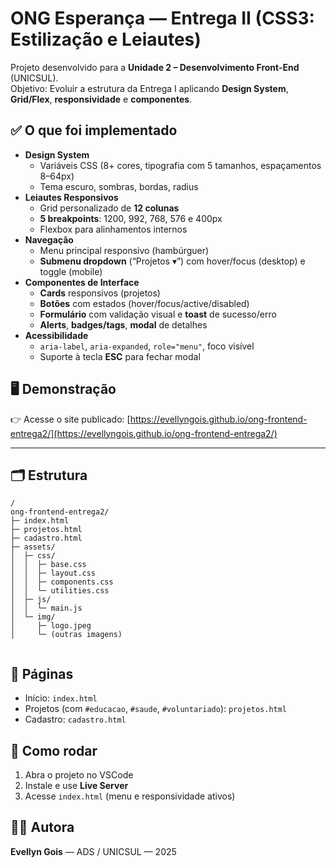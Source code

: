 # ONG Esperança — Entrega II (CSS3: Estilização e Leiautes)

Projeto desenvolvido para a **Unidade 2 – Desenvolvimento Front-End** (UNICSUL).  
Objetivo: Evoluir a estrutura da Entrega I aplicando **Design System**, **Grid/Flex**, **responsividade** e **componentes**.

## ✅ O que foi implementado

- **Design System**
  - Variáveis CSS (8+ cores, tipografia com 5 tamanhos, espaçamentos 8–64px)
  - Tema escuro, sombras, bordas, radius
- **Leiautes Responsivos**
  - Grid personalizado de **12 colunas**
  - **5 breakpoints**: 1200, 992, 768, 576 e 400px
  - Flexbox para alinhamentos internos
- **Navegação**
  - Menu principal responsivo (hambúrguer)
  - **Submenu dropdown** (“Projetos ▾”) com hover/focus (desktop) e toggle (mobile)
- **Componentes de Interface**
  - **Cards** responsivos (projetos)
  - **Botões** com estados (hover/focus/active/disabled)
  - **Formulário** com validação visual e **toast** de sucesso/erro
  - **Alerts**, **badges/tags**, **modal** de detalhes
- **Acessibilidade**
  - `aria-label`, `aria-expanded`, `role="menu"`, foco visível
  - Suporte à tecla **ESC** para fechar modal
 
## 🖥️ Demonstração  
👉 Acesse o site publicado: [https://evellyngois.github.io/ong-frontend-entrega2/](https://evellyngois.github.io/ong-frontend-entrega2/)

---

## 🗂️ Estrutura

<pre><code>/
ong-frontend-entrega2/
├─ index.html
├─ projetos.html
├─ cadastro.html
├─ assets/
│  ├─ css/
│  │  ├─ base.css
│  │  ├─ layout.css
│  │  ├─ components.css
│  │  └─ utilities.css
│  ├─ js/
│  │  └─ main.js
│  └─ img/
│     ├─ logo.jpeg
│     └─ (outras imagens)
  </code></pre>

## 🔗 Páginas
- Início: `index.html`
- Projetos (com `#educacao`, `#saude`, `#voluntariado`): `projetos.html`
- Cadastro: `cadastro.html`

## 🚀 Como rodar
1. Abra o projeto no VSCode  
2. Instale e use **Live Server**  
3. Acesse `index.html` (menu e responsividade ativos)

## 👩‍💻 Autora
**Evellyn Gois** — ADS / UNICSUL — 2025
